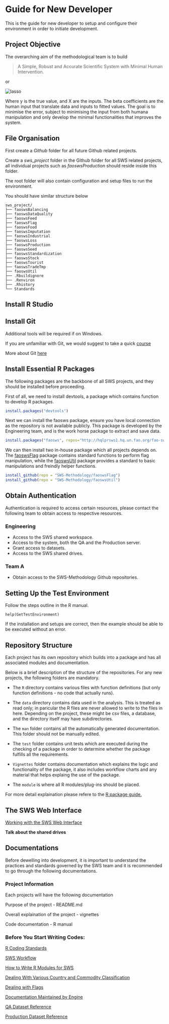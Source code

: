 # Guide for New Developer

This is the guide for new developer to setup and configure their
environment in order to initiate development.

## Project Objective

The overarching aim of the methodological team is to build

> A Simple, Robust and Accurate Scientific System with Minimal Human
  Intervention.


or

![lasso](https://cloud.githubusercontent.com/assets/1054320/14507619/bdc021e0-01c3-11e6-9ee5-483d8a0b70b1.png)


Where y is the true value, and X are the inputs. The beta coefficients
are the human input that translate data and inputs to fitted
values. The goal is to minimise the error, subject to minimising the
input from both humana manipulation and only develop the minimal
functionalities that improves the system.



## File Organisation
First create a *Github* folder for all future Github related projects.

Create a *sws_project* folder in the Github folder for all SWS related
projects, all individual projects such as *faoswsProduction* should
reside inside this folder.

The root folder will also contain configuration and setup files to run
the environment.

You should have similar structure below
```
sws_project/
├── faoswsBalancing
├── faoswsDataQuality
├── faoswsFeed
├── faoswsFlag
├── faoswsFood
├── faoswsImputation
├── faoswsIndustrial
├── faoswsLoss
├── faoswsProduction
├── faoswsSeed
├── faoswsStandardization
├── faoswsStock
├── faoswsTourist
├── faoswsTradeTmp
├── faoswsUtil
├── .Rbuildignore
├── .Renviron
├── .Rhistory
└── Standards
```

## Install R Studio

## Install Git
Additional tools will be required if on Windows.

If you are unfamiliar with Git, we would suggest to take a quick
[course](https://try.github.io/levels/1/challenges/1)

More about Git [here](https://git-scm.com/book/en/v2/Getting-Started-About-Version-Control)

## Install Essential R Packages

The following packages are the backbone of all SWS projects, and they
should be installed before proceeding.

First of all, we need to install devtools, a package which contains
function to develop R packages.

```r
install.packages("devtools")
```

Next we can install the faosws package, ensure you have local
connection as the repository is not available publicly. This package
is developed by the Engineering team, and is the work horse package to
extract and save data.

```r
install.packages("faosws", repos="http://hqlprsws1.hq.un.fao.org/fao-sws-cran/")
```

We can then install two in-house package which all projects depends
on. The [faoswsFlag](https://github.com/SWS-Methodology/faoswsFlag)
package contains standard functions to perform flag manipulation,
while the [faoswsUtil](https://github.com/SWS-Methodology/faoswsUtil)
package provides a standard to basic manipulations and freindly helper
functions.


```r
install_github(repo = "SWS-Methodology/faoswsFlag")
install_github(repo = "SWS-Methodology/faoswsUtil")
```

## Obtain Authentication

Authentication is required to access certain resources, please contact
the following team to obtain access to respective resources.

### Engineering
* Access to the SWS shared workspace.
* Access to the system, both the QA and the Production server.
* Grant access to datasets.
* Access to the SWS shared drives.

### Team A
* Obtain access to the SWS-Methodology Github repositories.


## Setting Up the Test Environment

Follow the steps outline in the R manual.

```
help(GetTestEnvironment)
```

If the installation and setups are correct, then the example should be
able to be executed without an error.


## Repository Structure

Each project has its own repository which builds into a package and
has all associated modules and documentation.

Below is a brief description of the structure of the repositories. For
any new projects, the following folders are mandatory.


* The `R` directory contains various files with function definitions
  (but only function definitions - no code that actually runs).

* The `data` directory contains data used in the analysis. This is
  treated as read only; in paricular the R files are never allowed to
  write to the files in here. Depending on the project, these might be
  csv files, a database, and the directory itself may have
  subdirectories.

* The `man` folder contains all the automatically generated
  documentation. This folder should not be manually edited.

* The `test` folder contains unit tests which are executed during the
  checking of a package in order to determine whether the package
  fulfills all the requirements.

* `Vignettes` folder contains documentation which explains the logic
  and functionality of the package, it also includes workflow charts
  and any material that helps explaing the use of the package.

* The `module` is where all R modules/plug-ins should be placed.

For more detail explaination please refere to the [R package guide.](http://r-pkgs.had.co.nz/package.html)


## The SWS Web Interface
[Working with the SWS Web Interface](https://)

**Talk about the shared drives**

## Documentations

Before dewelling into development, it is important to understand the
practices and standards governed by the SWS team and it is recommended
to go through the following documentations.

### Project Information

Each projects will have the following documentation

Purpose of the project - README.md

Overall explaination of the project - vignettes

Code documentation - R manual


### Before You Start Writing Codes:

[R Coding Standards](https://google.github.io/styleguide/Rguide.xml)

[SWS Workflow](https://github.com/SWS-Methodology/Standards/blob/master/workflow.md)

[How to Write R Modules for SWS](https://github.com/SWS-Methodology/Standards/blob/master/writing_r_modules.md)

[Dealing With Various Country and Commodity Classification](https://)

[Dealing with Flags](https://)

[Documentation Maintained by Engine](https://workspace.fao.org/tc/sws/userspace)

[QA Dataset Reference](http://hqlqasws1.hq.un.fao.org:8080/dataset_configuration.html)

[Production Dataset Reference](http://)